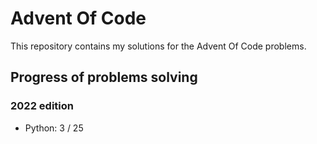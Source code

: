 # Advent Of Code

This repository contains my solutions for the Advent Of Code problems.

## Progress of problems solving

### 2022 edition

- Python: 3 / 25
